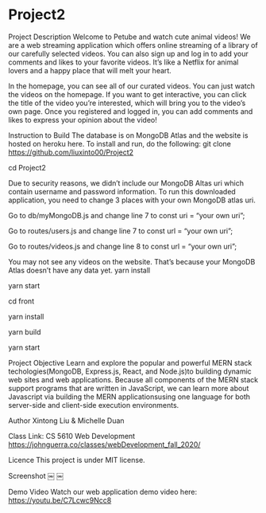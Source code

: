 # Project2

Project Description 
Welcome to Petube and watch cute animal videos! We are a web streaming application which offers online streaming of a library of our carefully selected videos. You can also sign up and log in to add your comments and likes to your favorite videos. It’s like a Netflix for animal lovers and a happy place that will melt your heart.

In the homepage, you can see all of our curated videos. You can just watch the videos on the homepage. If you want to get interactive, you can click the title of the video you’re interested, which will bring you to the video’s own page. Once you registered and logged in, you can add comments and likes to express your opinion about the video!


Instruction to Build
The database is on MongoDB Atlas and the website is hosted on heroku here. To install and run, do the following: 
git clone https://github.com/liuxinto00/Project2 

cd Project2

Due to security reasons, we didn’t include our MongoDB Altas uri which contain username and password information. To run this downloaded application, you need to change 3 places with your own MongoDB atlas uri. 

Go to db/myMongoDB.js and change line 7 to 
	const uri = “your own uri”;

Go to routes/users.js and change line 7 to
	const url = “your own uri”;

Go to routes/videos.js and change line 8 to
	const url = “your own uri”;

You may not see any videos on the website. That’s because your MongoDB Atlas doesn’t have any data yet.
yarn install

yarn start

cd front

yarn install

yarn build

yarn start


Project Objective
Learn and explore the popular and powerful MERN stack techologies(MongoDB, Express.js, React, and Node.js)to building dynamic web sites and web applications. Because all components of the MERN stack support programs that are written in JavaScript, we can learn more about Javascript via building the MERN applicationsusing one language for both server-side and client-side execution environments.

Author
Xintong Liu & Michelle Duan

Class Link: 
CS 5610 Web Development
https://johnguerra.co/classes/webDevelopment_fall_2020/

Licence
This project is under MIT license.

Screenshot
￼
￼

Demo Video
Watch our web application demo video here:
https://youtu.be/C7Lcwc9Ncc8
